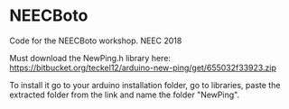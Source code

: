 # NEECBoto

Code for the NEECBoto workshop. NEEC 2018

Must download the NewPing.h library here:
https://bitbucket.org/teckel12/arduino-new-ping/get/655032f33923.zip

To install it go to your arduino installation folder, go to libraries, paste the extracted folder from the link and name the folder "NewPing".

